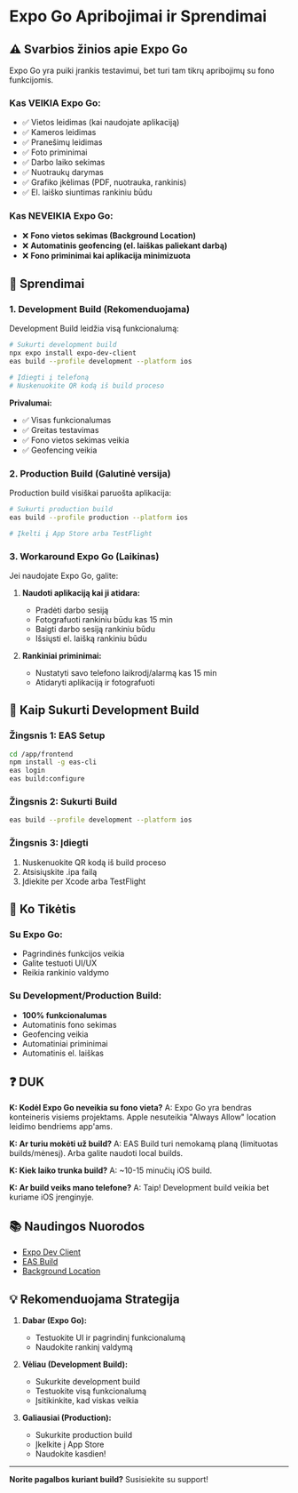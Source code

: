 # Expo Go Apribojimai ir Sprendimai

## ⚠️ Svarbios žinios apie Expo Go

Expo Go yra puiki įrankis testavimui, bet turi tam tikrų apribojimų su fono funkcijomis.

### Kas VEIKIA Expo Go:
- ✅ Vietos leidimas (kai naudojate aplikaciją)
- ✅ Kameros leidimas
- ✅ Pranešimų leidimas
- ✅ Foto priminimai
- ✅ Darbo laiko sekimas
- ✅ Nuotraukų darymas
- ✅ Grafiko įkėlimas (PDF, nuotrauka, rankinis)
- ✅ El. laiško siuntimas rankiniu būdu

### Kas NEVEIKIA Expo Go:
- ❌ **Fono vietos sekimas (Background Location)**
- ❌ **Automatinis geofencing (el. laiškas paliekant darbą)**
- ❌ **Fono priminimai kai aplikacija minimizuota**

## 🔧 Sprendimai

### 1. Development Build (Rekomenduojama)

Development Build leidžia visą funkcionalumą:

```bash
# Sukurti development build
npx expo install expo-dev-client
eas build --profile development --platform ios

# Įdiegti į telefoną
# Nuskenuokite QR kodą iš build proceso
```

**Privalumai:**
- ✅ Visas funkcionalumas
- ✅ Greitas testavimas
- ✅ Fono vietos sekimas veikia
- ✅ Geofencing veikia

### 2. Production Build (Galutinė versija)

Production build visiškai paruošta aplikacija:

```bash
# Sukurti production build
eas build --profile production --platform ios

# Įkelti į App Store arba TestFlight
```

### 3. Workaround Expo Go (Laikinas)

Jei naudojate Expo Go, galite:

1. **Naudoti aplikaciją kai ji atidara:**
   - Pradėti darbo sesiją
   - Fotografuoti rankiniu būdu kas 15 min
   - Baigti darbo sesiją rankiniu būdu
   - Išsiųsti el. laišką rankiniu būdu

2. **Rankiniai priminimai:**
   - Nustatyti savo telefono laikrodį/alarmą kas 15 min
   - Atidaryti aplikaciją ir fotografuoti

## 📱 Kaip Sukurti Development Build

### Žingsnis 1: EAS Setup
```bash
cd /app/frontend
npm install -g eas-cli
eas login
eas build:configure
```

### Žingsnis 2: Sukurti Build
```bash
eas build --profile development --platform ios
```

### Žingsnis 3: Įdiegti
1. Nuskenuokite QR kodą iš build proceso
2. Atsisiųskite .ipa failą
3. Įdiekite per Xcode arba TestFlight

## 🎯 Ko Tikėtis

### Su Expo Go:
- Pagrindinės funkcijos veikia
- Galite testuoti UI/UX
- Reikia rankinio valdymo

### Su Development/Production Build:
- **100% funkcionalumas**
- Automatinis fono sekimas
- Geofencing veikia
- Automatiniai priminimai
- Automatinis el. laiškas

## ❓ DUK

**K: Kodėl Expo Go neveikia su fono vieta?**
A: Expo Go yra bendras konteineris visiems projektams. Apple nesuteikia "Always Allow" location leidimo bendriems app'ams.

**K: Ar turiu mokėti už build?**
A: EAS Build turi nemokamą planą (limituotas builds/mėnesį). Arba galite naudoti local builds.

**K: Kiek laiko trunka build?**
A: ~10-15 minučių iOS build.

**K: Ar build veiks mano telefone?**
A: Taip! Development build veikia bet kuriame iOS įrenginyje.

## 📚 Naudingos Nuorodos

- [Expo Dev Client](https://docs.expo.dev/develop/development-builds/introduction/)
- [EAS Build](https://docs.expo.dev/build/introduction/)
- [Background Location](https://docs.expo.dev/versions/latest/sdk/location/#background-location-methods)

## 💡 Rekomenduojama Strategija

1. **Dabar (Expo Go):**
   - Testuokite UI ir pagrindinį funkcionalumą
   - Naudokite rankinį valdymą

2. **Vėliau (Development Build):**
   - Sukurkite development build
   - Testuokite visą funkcionalumą
   - Įsitikinkite, kad viskas veikia

3. **Galiausiai (Production):**
   - Sukurkite production build
   - Įkelkite į App Store
   - Naudokite kasdien!

---

**Norite pagalbos kuriant build?** Susisiekite su support!

